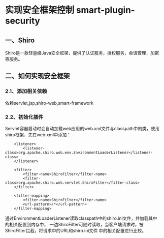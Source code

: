 # 实现安全框架控制 smart-plugin-security

## 一、Shiro

Shiro是一款轻量级Java安全框架，提供了认证服务，授权服务，会话管理，加密等服务。

## 二、如何实现安全框架

### 2.1、添加相关依赖

依赖servlet,jsp,shiro-web,smart-framework

### 2.2、初始化插件

Servlet容器启动时会自动加载web应用的web.xml文件与classpath中的类，使用
shiro框架，先在web.xml中添加：
```
    <listener>
        <listener-class>org.apache.shiro.web.env.EnvironmentLoaderListener</listener-class>
    </listener>

    <filter>
        <filter-name>ShiroFilter</filter-name>
        <filter-class>org.apache.shiro.web.servlet.ShiroFilter</filter-class>
    </filter>
    
    <filter-mapping>
        <filter-name>ShiroFilter</filter-name>
        <url-pattern>/*</url-pattern>
    </filter-mapping>
```
通过EnvironmentLoaderListener读取classpath中的shiro.ini文件，并加载其中的相关配置到内存中，
一边ShiroFilter可随时读取，当客户端请求时，被ShiroFilter拦截，将请求中的URL和shiro.ini文件
中的相关配置进行比较。